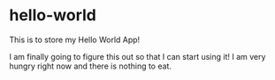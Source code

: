 # hello-world
This is to store my Hello World App!


I am finally going to figure this out so that I can start using it!
I am very hungry right now and there is nothing to eat.
